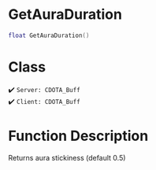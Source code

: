 # GetAuraDuration
```lua
float GetAuraDuration()
```
# Class
✔️ `Server: CDOTA_Buff`  
✔️ `Client: CDOTA_Buff`  

# Function Description
Returns aura stickiness (default 0.5)
